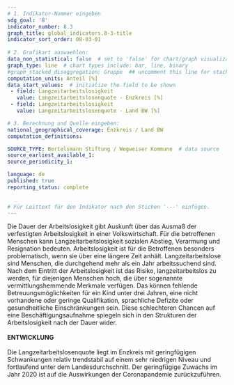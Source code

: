 ```yaml
---
# 1. Indikator-Nummer eingeben 
sdg_goal: '8'
indicator_number: 8.3
graph_title: global_indicators.8-3-title
indicator_sort_order: 08-03-01
 
# 2. Grafikart auswaehlen: 
data_non_statistical: false  # set to 'false' for chart/graph visualization 
graph_type: line  # chart types include: bar, line, binary 
#graph_stacked_disaggregation: Gruppe  ## uncomment this line for stacked bars. eplace 'Geschlecht' with the field of aggregation. 
computation_units: Anteil [%]
data_start_values:  # initialize the field to be shown 
 - field: Langzeitarbeitslosigkeit
   value: Langzeitarbeitslosenquote - Enzkreis [%]
 - field: Langzeitarbeitslosigkeit
   value: Langzeitarbeitslosenquote - Land BW [%]

# 3. Berechnung und Quelle eingeben: 
national_geographical_coverage: Enzkreis / Land BW
computation_definitions: 

SOURCE_TYPE: Bertelsmann Stiftung / Wegweiser Kommune  # data source  
source_earliest_available_1: 
source_periodicity_1: 

language: de   
published: true 
reporting_status: complete
 
 
# Für Leittext für den Indikator nach den Stichen '---' einfügen. 
---
```

Die Dauer der Arbeitslosigkeit gibt Auskunft über das Ausmaß der verfestigten Arbeitslosigkeit in einer Volkswirtschaft. Für die betroffenen Menschen kann Langzeitarbeitslosigkeit sozialen Abstieg, Verarmung und Resignation bedeuten. Arbeitslosigkeit ist für die Betroffenen besonders problematisch, wenn sie über eine längere Zeit anhält. Langzeitarbeitslose sind Menschen, die durchgehend mehr als ein Jahr arbeitssuchend sind. Nach dem Eintritt der Arbeitslosigkeit ist das Risiko, langzeitarbeitslos zu werden, für diejenigen Menschen hoch, die über sogenannte vermittlungshemmende Merkmale verfügen. Das können fehlende Betreuungsmöglichkeiten für ein Kind unter drei Jahren, eine nicht vorhandene oder geringe Qualifikation, sprachliche Defizite oder gesundheitliche Einschränkungen sein. Diese schlechteren Chancen auf eine Beschäftigungsaufnahme spiegeln sich in den Strukturen der Arbeitslosigkeit nach der Dauer wider. <br>
<br>
**ENTWICKLUNG** <br>
<br>
Die Langzeitarbeitslosenquote liegt im Enzkreis mit geringfügigen Schwankungen relativ trendstabil auf einem sehr niedrigen Niveau und fortlaufend unter dem Landesdurchschnitt. Der geringfügige Zuwachs im Jahr 2020 ist auf die Auswirkungen der Coronapandemie zurückzuführen.
